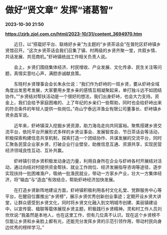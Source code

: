 # 做好“贤文章” 发挥“诸葛智”

**2023-10-30 21:50**

**https://zjrb.zjol.com.cn/html/2023-10/31/content_3694970.htm**

　　近日，以“搭载好平台、联络好乡亲”为主题的“乡贤茶话会”在普陀区虾峙镇乡贤馆召开。“这次乡贤茶话会我们召集了镇、村两级的乡贤齐聚一堂，共叙乡情、共话发展、共觅商机。”虾峙镇统战工作相关负责人说。

　　会上，乡贤们围绕集体经济、村民增收、产业发展、文化传承、民生关注等问题，真情实意吐心声，满腔赤诚献良策。

　　东晓村乡贤理事会会长朱永仕说：“我们作为虾峙的一班乡贤，要从虾峙全域角度出发思考发展，大家要用乡里乡亲的感情互相凝聚起来，单打独斗远不如团结协作。”“乡贤结对帮扶活动是一个很好的想法，我们出身虾峙，也会大力支持。资金上，我们会给予家庭困难的、上了年纪的乡亲们一些帮助，同时也会给虾峙出来的符合条件的年轻人提供一些岗位。”舟山宁泰远洋渔业有限公司董事长、虾峙镇乡贤余昌军说。

　　近年来，虾峙镇深入挖掘乡贤资源，助力海岛走向共同富裕。聚焦搭建乡贤交流平台，依托平台开展形式多样的乡贤议事会、发展智库会、节日茶话会等活动，积极探索构建信息共享机制，探索打造一个团结协作、共谋发展的交流平台，同时汇聚各民营企业家乡贤，打破企业行业壁垒，助推信息互通、资源共享，实现民营经济领域良性互动、互补共赢。

　　虾峙镇引领乡贤积极发动身边力量，利用自身所在企业与虾峙各村开展结对活动，通过向结对村提供资金帮扶、就业工作岗位、经济发展指导咨询等途径，逐步实现扶持一批困难渔户，吸纳一批渔民就业，带动一方家乡产业，壮大一方集体经济，将“输血”与“造血”有效结合，帮助虾峙经济加快发展。

　　在打造乡贤新阵地建设方面，虾峙镇积极利用各村文化礼堂、党群服务中心等平台，在醒目位置推出“乡贤榜”，展示乡贤优秀创新创业事迹；定期开设乡贤大讲堂，让群众感受到乡贤文化，同时将乡贤文化融入到文明城市创建、美丽镇建设中，以宣传窗、楹联等载体展现乡贤主题，积极践行乡贤精神。灵和村工作人员刘坎坎说:“我虽然是本地人，也在这里工作，但有几位真不认识。现在这个乡贤榜不仅能让乡贤和乡亲脸上都有光，还能充分发挥乡贤的示范引领作用，带动村民向身边优秀的榜样学习。”